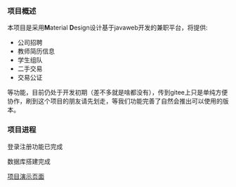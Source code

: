### 项目概述

本项目是采用**M**aterial **D**esign设计基于javaweb开发的兼职平台，将提供:

- 公司招聘
- 教师简历信息
- 学生组队
- 二手交易
- 交易公证

等功能，目前仍处于开发初期（差不多就是啥都没有），传到gitee上只是单纯方便协作，刷到这个项目的朋友请先划走，等我们功能完善了自然会推出可以使用的版本。
### 项目进程

登录注册功能已完成

数据库搭建完成

[项目演示页面](http://yx.ezsky.xyz/)

